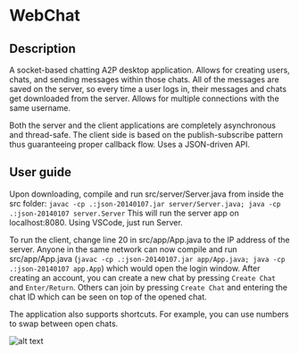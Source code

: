 # WebChat 
## Description

A socket-based chatting A2P desktop application. 
Allows for creating users, chats, and sending messages within those chats.
All of the messages are saved on the server, so every time a user logs in, their messages and chats get downloaded from the server.
Allows for multiple connections with the same username.

Both the server and the client applications are completely asynchronous and thread-safe. 
The client side is based on the publish-subscribe pattern thus guaranteeing proper callback flow.
Uses a JSON-driven API.

## User guide
Upon downloading, compile and run src/server/Server.java from inside the src folder:
`javac -cp .:json-20140107.jar server/Server.java; java -cp .:json-20140107 server.Server`
This will run the server app on localhost:8080. Using VSCode, just run Server.

To run the client, change line 20 in src/app/App.java to the IP address of the server.
Anyone in the same network can now compile and run src/app/App.java (`javac -cp .:json-20140107.jar app/App.java; java -cp .:json-20140107 app.App`) which would open the login window.
After creating an account, you can create a new chat by pressing `Create Chat` and `Enter/Return`. 
Others can join by pressing `Create Chat` and entering the chat ID which can be seen on top of the opened chat. 

The application also supports shortcuts. For example, you can use numbers to swap between open chats.

![alt text]()
